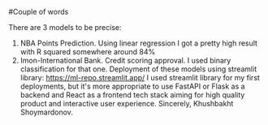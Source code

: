 #Couple of words

There are 3 models to be precise:
1. NBA Points Prediction. Using linear regression I got a pretty high result with R squared somewhere around 84%
2. Imon-International Bank. Credit scoring approval. I used binary classification for that one.
Deployment of these models using streamlit library: https://ml-repo.streamlit.app/
I used streamlit library for my first deployments, but it's more appropriate to use FastAPI or Flask as a backend and React as a frontend tech stack aiming for high quality product and interactive user experience.
Sincerely, Khushbakht Shoymardonov.
